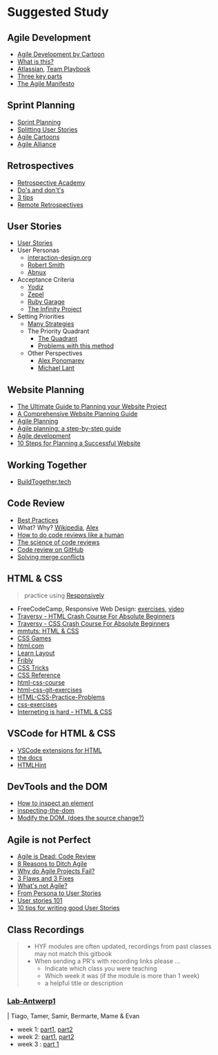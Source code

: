 # Suggested Study

## Agile Development

- [Agile Development by Cartoon](https://www.youtube.com/watch?v=Z9QbYZh1YXY&list=PLBUu5aGDLKnbeEx8U-5r436bw6p9wv1rS)
- [What is this?](https://www.youtube.com/watch?v=GzzkpAOxHXs)
- [Atlassian](https://www.atlassian.com/team-playbook/plays),
  [Team Playbook](https://www.atlassian.com/team-playbook/plays)
- [Three key parts](https://www.youtube.com/watch?v=ctFzjMygaRo)
- [The Agile Manifesto](https://agilemanifesto.org)

## Sprint Planning

- [Sprint Planning](https://www.youtube.com/watch?v=2A9rkiIcnVI)
- [Splitting User Stories](https://www.youtube.com/watch?v=EDT0HMtDwYI)
- [Agile Cartoons](https://www.youtube.com/watch?v=Z9QbYZh1YXY&list=PLBUu5aGDLKnbeEx8U-5r436bw6p9wv1rS)
- [Agile Alliance](<https://www.agilealliance.org/glossary/sprint-planning/#q=~(infinite~false~filters~(postType~(~'page~'post~'aa_book~'aa_event_session~'aa_experience_report~'aa_glossary~'aa_research_paper~'aa_video)~tags~(~'sprint*20planning))~searchTerm~'~sort~false~sortDirection~'asc~page~1)>)

## Retrospectives

- [Retrospective Academy](https://www.retrium.com/ultimate-guide-to-agile-retrospectives/intro)
- [Do's and don't's](https://www.inloox.com/company/blog/articles/do-s-and-don-ts-how-to-conduct-effective-retrospectives/)
- [3 tips](https://echometerapp.com/en/retrospective-action-items-tips-examples/)
- [Remote Retrospectives](https://www.atlassian.com/blog/teamwork/run-retrospective-distributed-team-fun)

## User Stories

- [User Stories](https://www.youtube.com/watch?v=apOvF9NVguA)
- User Personas
  - [interaction-design.org](https://www.youtube.com/watch?v=XnG4c4gXaQY)
  - [Robert Smith](https://www.youtube.com/watch?v=vZ578SqL1oA)
  - [Abnux](https://www.youtube.com/watch?v=GaEdg9zTdB8)
- Acceptance Criteria
  - [Yodiz](https://www.yodiz.com/blog/user-stories-acceptance-definition-and-criteria-in-agile-methodologies/)
  - [Zepel](https://zepel.io/agile/acceptance-criteria-for-user-stories/)
  - [Ruby Garage](https://rubygarage.org/blog/clear-acceptance-criteria-and-why-its-important)
  - [The Infinity Project](https://www.youtube.com/watch?v=KYS0ptJ4JWc)
- Setting Priorities
  - [Many Strategies](https://zapier.com/blog/how-to-prioritize)
  - The Priority Quadrant
    - [The Quadrant](https://www.youtube.com/watch?v=NGvsxPOmWuw)
    - [Problems with this method](https://www.linkedin.com/pulse/why-prioritization-impacteffort-doesnt-work-itamar-gilad)
  - Other Perspectives
    - [Alex Ponomarev](https://medium.com/swlh/prioritizing-user-stories-in-agile-projects-d1dd8dd79165)
    - [Michael Lant](https://michaellant.com/2010/05/21/how-to-easily-prioritize-your-agile-stories/)

## Website Planning

- [The Ultimate Guide to Planning your Website Project](https://en.yeeply.com/blog/guide-plan-website-project/)
- [A Comprehensive Website Planning Guide](https://www.smashingmagazine.com/2018/02/comprehensive-website-planning-guide-part1/)
- [Agile Planning](https://toggl.com/blog/agile-planning)
- [Agile planning: a step-by-step guide](https://monday.com/blog/project-management/agile-planning/)
- [Agile development](https://www.creativebloq.com/features/agile-development-why-and-how-to-use-it-in-your-web-and-app-workflow)
- [10 Steps for Planning a Successful Website](https://mastersofdigital.com.au/blog/planning-a-website/)

## Working Together

- [BuildTogether.tech](https://buildtogether.tech/important/)

## Code Review

- [Best Practices](https://smartbear.com/learn/code-review/best-practices-for-peer-code-review/)
- What? Why? [Wikipedia](https://en.wikipedia.org/wiki/Code_review),
  [Alex](https://dzone.com/articles/what-is-code-review-and-why-do-you-need-it)
- [How to do code reviews like a human](https://www.youtube.com/watch?v=0t4_MfHgb_A)
- [The science of code reviews](https://www.youtube.com/watch?v=EyL7mqwpZhk)
- [Code review on GitHub](https://www.youtube.com/watch?v=HW0RPaJqm4g)
- [Solving merge conflicts](https://www.youtube.com/watch?v=xNVM5UxlFSA)

## HTML & CSS

> practice using [Responsively](https://responsively.app)

- FreeCodeCamp, Responsive Web Design: [exercises](https://www.freecodecamp.org/learn),
  [video](https://www.youtube.com/watch?v=srvUrASNj0s)
- [Traversy - HTML Crash Course For Absolute Beginners](https://www.youtube.com/watch?v=UB1O30fR-EE)
- [Traversy - CSS Crash Course For Absolute Beginners](https://www.youtube.com/watch?v=yfoY53QXEnI)
- [mmtuts: HTML & CSS](https://www.youtube.com/watch?v=TKYsuU86-DQ&list=PL0eyrZgxdwhwNC5ppZo_dYGVjerQY3xYU)
- [CSS Games](https://study.hackyourfuture.be/html-css/css#games-to-learn-css)
- [html.com](https://html.com)
- [Learn Layout](https://learnlayout.com)
- [Fribly](https://fribly.com/category/coding/)
- [CSS Tricks](https://css-tricks.com/guides/)
- [CSS Reference](https://tympanus.net/codrops/css_reference/)
- [html-css-course](https://github.com/jonasschmedtmann/html-css-course)
- [html-css-git-exercises](https://github.com/hackyourfuturebelgium/html-css-git-exercises)
- [HTML-CSS-Practice-Problems](https://github.com/DevMountain/HTML-CSS-Practice-Problems)
- [css-exercises](https://github.com/dangodev/css-exercises)
- [Interneting is hard - HTML & CSS](https://www.internetingishard.com/)

## VSCode for HTML & CSS

- [VSCode extensions for HTML](https://css-tricks.com/vs-code-extensions-for-html/)
- [the docs](https://code.visualstudio.com/docs/languages/html)
- [HTMLHint](https://marketplace.visualstudio.com/items?itemName=mkaufman.HTMLHint)

## DevTools and the DOM

- [How to inspect an element](https://www.lifewire.com/get-inspect-element-tool-for-browser-756549)
- [inspecting-the-dom](https://hackyourfuturebelgium.github.io/inspecting-the-dom/)
- [Modify the DOM. (does the source change?)](https://zapier.com/blog/inspect-element-tutorial/)

## Agile is not Perfect

- [Agile is Dead: Code Review](https://simpleprogrammer.com/agile-is-dead-code-review/)
- [8 Reasons to Ditch Agile](https://techbeacon.com/app-dev-testing/8-reasons-ditch-agile)
- [Why do Agile Projects Fail?](https://www.brighthubpm.com/agile/55778-why-do-agile-projects-fail/)
- [3 Flaws and 3 Fixes](https://www.cio.com/article/2385322/agile-development-why-agile-isn-t-working-bringing-common-sense-to-agile-principles.html)
- [What's not Agile?](https://dzone.com/articles/whats-not-agile)
- [From Persona to User Stories](https://www.romanpichler.com/blog/personas-epics-user-stories/)
- [User stories 101](https://www.mountaingoatsoftware.com/agile/user-stories)
- [10 tips for writing good User Stories](https://www.romanpichler.com/blog/10-tips-writing-good-user-stories/)

## Class Recordings

> - HYF modules are often updated, recordings from past classes may not match
>   this gitbook
> - When sending a PR's with recording links please ...
>   - Indicate which class you were teaching
>   - Which week it was (if the module is more than 1 week)
>   - a helpful title or description

### [Lab-Antwerp1](https://github.com/lab-antwerp-1/home)

\| Tiago, Tamer, Samir, Bermarte, Mame & Evan

- week 1: [part1](https://youtu.be/hX2VN1l2Xfk),
  [part2](https://youtu.be/cLLkvs5v7lM)
- week 2: [part1](https://youtu.be/ELHBsjdmngE),
  [part2](https://youtu.be/u6h1kQYLxMk)
- week 3 : [part 1](https://youtu.be/RYk9cVhgCY4)
